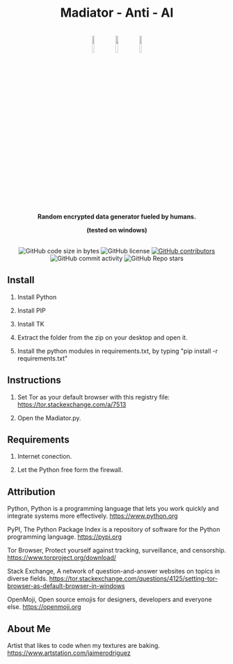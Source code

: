 <h1 align="center">Madiator - Anti - AI</h1>

<br />

<div align="center">

<img src="https://github.com/jaime-rodriguez-art/Madiator/blob/main/images/robot.svg" width=10% height=10%>
<img src="https://github.com/jaime-rodriguez-art/Madiator/blob/main/images/alien.svg" width=10% height=10%>
<img src="https://github.com/jaime-rodriguez-art/Madiator/blob/main/images/robot.svg" width=10% height=10%>

</div>

<br />

<div align="center">
  <strong>Random encrypted data generator fueled by humans.</strong>
  
  <strong>(tested on windows)</strong>
  
</div>

<br />

<div align="center">
  <img alt="GitHub code size in bytes" src="https://img.shields.io/github/languages/code-size/jaime-rodriguez-art/Madiator">
  <img alt="GitHub license" src="https://img.shields.io/github/license/jaime-rodriguez-art/Madiator">
  <a href="https://github.com/jaime-rodriguez-art/Madiator/graphs/contributors"><img alt="GitHub contributors" src="https://img.shields.io/github/contributors/jaime-rodriguez-art/Madiator"></a>
  <img alt="GitHub commit activity" src="https://img.shields.io/github/commit-activity/m/jaime-rodriguez-art/Madiator">
  <img alt="GitHub Repo stars" src="https://img.shields.io/github/stars/jaime-rodriguez-art/Madiator">
</div>

## Install

1. Install Python

2. Install PIP

3. Install TK

3. Extract the folder from the zip on your desktop and open it.

4. Install the python modules in requirements.txt, by typing "pip install -r requirements.txt"

## Instructions

1. Set Tor as your default browser with this registry file: https://tor.stackexchange.com/a/7513

2. Open the Madiator.py.
   
## Requirements

1. Internet conection.

2. Let the Python free form the firewall.

## Attribution

Python, Python is a programming language that lets you work quickly
and integrate systems more effectively. https://www.python.org

PyPI, The Python Package Index is a repository of software for the Python programming language. https://pypi.org

Tor Browser, Protect yourself against tracking, surveillance, and censorship. https://www.torproject.org/download/

Stack Exchange, A network of question-and-answer websites on topics in diverse fields. https://tor.stackexchange.com/questions/4125/setting-tor-browser-as-default-browser-in-windows

OpenMoji, Open source emojis for designers, developers and everyone else. https://openmoji.org

## About Me

Artist that likes to code when my textures are baking. https://www.artstation.com/jaimerodriguez

